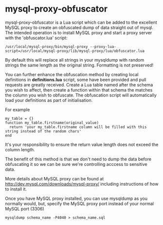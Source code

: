 mysql-proxy-obfuscator
======================

mysql-proxy-obfuscator is a Lua script which can be added to the excellent MySQL proxy to create an obfuscated dump of data straight out of mysql.
The intended operation is to install MySQL proxy and start a proxy server with the 'obfuscator.lua' script:

  `/usr/local/mysql-proxy/bin/mysql-proxy --proxy-lua-script=/usr/local/mysql-proxy/lib/mysql-proxy/lua/obfuscator.lua`
  
By default this will replace all strings in your mysqldump with random strings the same length as the original string. Formatting is not preserved!

You can further enhance the obfuscation method by creating local definitions in **definitions.lua** script, some have been provided and pull requests are greatly received.
Create a Lua table named after the schema you wish to affect, then create a function within that schema the matches the column you wish to obfuscate. 
The obfuscation script will automatically load your definitions as part of initialisation.

For example

    my_table = {}
    function my_table.firstname(original_value)
      return 'your my_table.firstname column will be filled with this string instead of the random chars'
    end
  
It's your responsibility to ensure the return value length does not exceed the column length.

The benefit of this method is that we don't need to dump the data before obfuscating it so we can be sure we're controlling acccess to sensitive data. 

More details about MySQL proxy can be found at http://dev.mysql.com/downloads/mysql-proxy/ including instructions of how to install it.

Once you have MySQL proxy installed, you can use mysqldump as you normally would, but, specify the MySQL proxy port instead of your normal MySQL port (3306)

    mysqldump schema_name -P4040 > schema_name.sql
